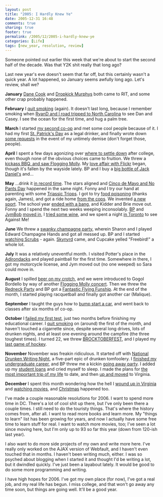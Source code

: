 ```yaml
---
layout: post
title: "2005: I Hardly Knew Ye"
date: 2005-12-31 16:48
comments: true
sharing: true
footer: true
permalink: /2005/12/2005-i-hardly-knew-ye
categories: [Life]
tags: [new_year, resolution, review]
---
```


Someone pointed out earlier this week that we're about to start the second half of the decade.  Was that Y2K shit really that long ago?

Last new year's eve doesn't seem that far off, but this certainly wasn't a quick year.  A lot happened, so January seems awfully long ago.  Let's review, shall we?

<b>January</b>
<a href="/2005/01/somebody-shit-coats">Dane Cook</a> and <a href="/2005/01/dropkick-murphys">Dropkick Murphys</a> both came to RIT, and some other crap probably happened.

<b>February</b>
I <a href="/2005/02/smoke">quit smoking</a> (again).  It doesn't last long, because I remember smoking when <a href="http://www.ryandoherty.net/">RyanD and I <a href="/2005/02/heads-carolina-tails-california">road tripped to North Carolina</a> to see Dan and Casey.  I see the ocean for the first time, and hug a palm tree.

<b>March</b>
I started <a href="/2005/03/first_day_on_the_job.php">my second co-op</a> and met some cool people because of it.  I had my first <a href="/2005/03/we-should-be-shitfaced">St. Patrick's Day</a> as a legal drinker, and finally wrote down <a href="/2005/03/mortality">some requests</a> in the event of my untimely demise (don't forget those, people).

<b>April</b>
I spent a few days agonizing over <a href="/2005/04/back-where-i-come">where to settle down</a> after college, even though none of the obvious choices came to fruition.  We threw a <a href="/2005/04/most-tiring-week-ever">kickass BBQ, and saw Flogging Molly</a>.  My <a href="/2005/04/i-love-flickr-more-muffins">love affair with Flickr</a> began, though it's fallen by the wayside lately.  BP and I buy a <a href="/2005/04/damn-i-love-college">big bottle of Jack Daniel's</a> and...

<b>May</b>
...drink it <a href="/2005/05/no-more-jack">in record time</a>.  The stars aligned and <a href="/2005/05/cinco-de-mayo-sin-los-pantalones">Cinco de Mayo and No Pants Day</a> happened in the same night.  Fonny and I try our hand at parenting with some <a href="/2005/05/triassic-triops">Triassic Triops</a>.  I got to try <a href="/2005/05/shit-went-bad">food poisoning</a> (thanks again, James), and got a ride home <a href="/2005/05/what-night">from the cops</a>.  We invented <a href="/2005/05/couch-darts">a new sport</a>.  The school year <a href="/2005/05/schools-out-summer">ended with a bang</a>, and Kidder and Brie move out.  Fonny and I spend the next two weeks weeping inconsolably.  <a href="http://www.blogbp.com/">BP</a> and <a href="http://www.jymferrier.net/">JymBob</a> <a href="/2005/05/summer-go">moved in</a>, I <a href="/2005/05/wine-sissies">tried some wine</a>, and we spent a night <a href="/2005/05/canadian-misadventures">in Toronto</a> to see Against Me!

<b>June</b>
We threw a <a href="/2005/06/champagne-party">swanky champagne party</a>, wherein Sharon and I played Edward Champagne Hands and got all messed up.  BP and I started <a href="/2005/06/im-no-superman">watching Scrubs</a> - again.  <a href="/2005/06/freeeebiiiiird">Skynyrd</a> came, and Cupcake yelled "Freebird!" a whole lot.

<b>July</b>
It was a relatively uneventful month.  I visited Potter's place in the <a href="/2005/07/brandreth">Adirondacks</a> and played paintball for the first time.  Somewhere in there, I got my motorcycle license, and Jym moved out (no one weeped) so Sara could move in.

<b>August</b>
I spilled <a href="/2005/08/saddle">beer on my crotch</a>, and we were introduced to Gogol Bordello by way of another <a href="/2005/08/flogging-molly-round-two">Flogging Molly concert</a>.  Then we threw the <a href="/2005/08/kickass-weekend">Redneck Party</a> and BP got a <a href="/2005/08/mondays">Fantastic Flying Funship</a>.  At the end of the month, I started playing racquetball and finally got another car (Malique).

<b>September</b>
I taught the guys how to <a href="/2005/09/bump-it">bump start a car</a>, and went back to classes after six months of co-op.

<b>October</b>
I <a href="/2005/10/whoops">failed my first test</a>, just two months before finishing my educational career.  I <a href="/2005/10/kick-it">quit smoking</a> on (around) the first of the month, and haven't touched a cigarrette since, despite several long drives, lots of drunken nights, and at least one evening around the campfire (the three toughest times).  I turned 22, we threw <a href="/2005/10/brocktoberfest">BROCKTOBERFEST</a>, and I played my <a href="/2005/10/all-hockey-i-can-handle">last game of hockey</a>.

<b>November</b>
November was freakin ridiculous.  It started off with <a href="/2005/11/nadruwrini-part-1">National Drunken Writing Night</a>, a five-part epic of drunken tomfoolery.  I <a href="/2005/11/and-thats">finished my undergraduate career</a>, and BP threw me a kickin <a href="/2005/11/i-feel-so-loved">going away party</a>.  I added up my <a href="/2005/11/student-loans">student loans</a> and cried myself to sleep.  I made the plans for <a href="/2005/11/best-weekend-history-road-trips">the most important trip of my life</a> to date, and then <a href="/2005/11/go-south-young-man">up and moved</a> to Virginia.

<b>December</b>
I spent this month wondering how the hell I <a href="/2005/12/state-things-virginia">wound up in Virginia</a> and <a href="/2005/12/movie-review">watching movies</a>, and <a href="/2005/12/christmas-roundup-abridged-version-children">Christmas</a> happened too.

I've made a couple reasonable resolutions for 2006.  I want to spend more time in DC.  There's a lot of cool shit up there, but I've only been there a couple times.  I still need to do the touristy things.  That's where the history comes from, after all.  I want to read more books and learn more.  My "things to learn" list has been growing for years, and now I actually have some free time to learn stuff for real.  I want to watch more movies, too; I've seen a lot since moving here, but I'm only up to 93 so far this year (down from 120-ish last year).

I also want to do more side projects of my own and write more here.  I've really only worked on the AJAX version of Webfault, and I haven't even touched that in months.  I haven't been writing much, either.  I was so psyched about blogging when I started it and thought I'd be writing a lot, but it dwindled quickly.  I've just been a layabout lately.  It would be good to do some more programming and writing.

I have high hopes for 2006.  I've got my own place (for now), I've got a real job, and my real life has begun.  I miss college, and that won't go away any time soon, but things are going well.  It'll be a good year.
